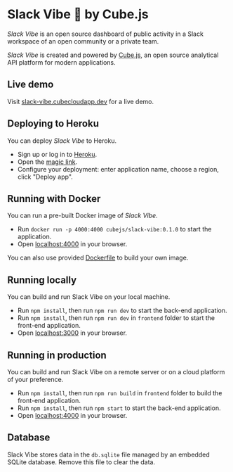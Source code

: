 # Slack Vibe 🎉 by Cube.js

*Slack Vibe* is an open source dashboard of public activity in a Slack workspace of an open community or a private team.

*Slack Vibe* is created and powered by [Cube.js](https://cube.dev?utm_source=product&utm_medium=github-readme&utm_campaign=slack-vibe), an open source analytical API platform for modern applications.

## Live demo

Visit [slack-vibe.cubecloudapp.dev](https://slack-vibe.cubecloudapp.dev?utm_source=product&utm_medium=github-readme&utm_campaign=slack-vibe) for a live demo. 

## Deploying to Heroku

You can deploy *Slack Vibe* to Heroku.

* Sign up or log in to [Heroku](https://id.heroku.com/login).
* Open the [magic link](https://dashboard.heroku.com/new?template=https://github.com/cube-js/cube.js/tree/heroku/slack-vibe/).
* Configure your deployment: enter application name, choose a region, click "Deploy app".

## Running with Docker

You can run a pre-built Docker image of *Slack Vibe*.

* Run `docker run -p 4000:4000 cubejs/slack-vibe:0.1.0` to start the application.
* Open [localhost:4000](http://localhost:4000) in your browser.

You can also use provided [Dockerfile](./Dockerfile) to build your own image.

## Running locally

You can build and run Slack Vibe on your local machine.

* Run `npm install`, then run `npm run dev` to start the back-end application.
* Run `npm install`, then run `npm run dev` in `frontend` folder to start the front-end application.
* Open [localhost:3000](http://localhost:3000) in your browser.

## Running in production

You can build and run Slack Vibe on a remote server or on a cloud platform of your preference.

* Run `npm install`, then run `npm run build` in `frontend` folder to build the front-end application.
* Run `npm install`, then run `npm start` to start the back-end application.
* Open [localhost:4000](http://localhost:4000) in your browser.

## Database

Slack Vibe stores data in the `db.sqlite` file managed by an embedded SQLite database. Remove this file to clear the data.